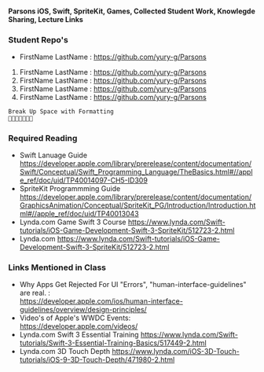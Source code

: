 #### Parsons iOS, Swift, SpriteKit, Games, Collected Student Work, Knowlegde Sharing, Lecture Links


### Student Repo's
* FirstName LastName : https://github.com/yury-g/Parsons
1. FirstName LastName : https://github.com/yury-g/Parsons
1. FirstName LastName : https://github.com/yury-g/Parsons
1. FirstName LastName : https://github.com/yury-g/Parsons
1. FirstName LastName : https://github.com/yury-g/Parsons


```
Break Up Space with Formatting 
🐶🐱🦊🐯🐰🙈🦁
```

### Required Reading
* Swift Lanuage Guide  https://developer.apple.com/library/prerelease/content/documentation/Swift/Conceptual/Swift_Programming_Language/TheBasics.html#//apple_ref/doc/uid/TP40014097-CH5-ID309
*  SpriteKit Programmming Guide
https://developer.apple.com/library/prerelease/content/documentation/GraphicsAnimation/Conceptual/SpriteKit_PG/Introduction/Introduction.html#//apple_ref/doc/uid/TP40013043
*  Lynda.com Game Swift 3 Course
https://www.lynda.com/Swift-tutorials/iOS-Game-Development-Swift-3-SpriteKit/512723-2.html
*  Lynda.com 
https://www.lynda.com/Swift-tutorials/iOS-Game-Development-Swift-3-SpriteKit/512723-2.html


### Links Mentioned in Class
*  Why Apps Get Rejected For UI "Errors", "human-interface-guidelines" are real. :  
https://developer.apple.com/ios/human-interface-guidelines/overview/design-principles/
*  Video's of Apple's WWDC Events:  
https://developer.apple.com/videos/
*  Lynda.com Swift 3 Essential Training 
https://www.lynda.com/Swift-tutorials/Swift-3-Essential-Training-Basics/517449-2.html
*  Lynda.com  3D Touch Depth
https://www.lynda.com/iOS-3D-Touch-tutorials/iOS-9-3D-Touch-Depth/471980-2.html
